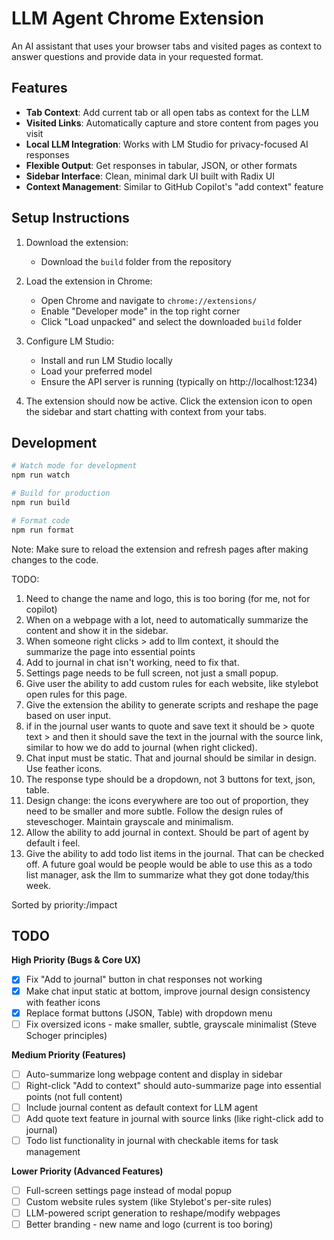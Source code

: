 # LLM Agent Chrome Extension

An AI assistant that uses your browser tabs and visited pages as context to answer questions and provide data in your requested format.

## Features

- **Tab Context**: Add current tab or all open tabs as context for the LLM
- **Visited Links**: Automatically capture and store content from pages you visit
- **Local LLM Integration**: Works with LM Studio for privacy-focused AI responses
- **Flexible Output**: Get responses in tabular, JSON, or other formats
- **Sidebar Interface**: Clean, minimal dark UI built with Radix UI
- **Context Management**: Similar to GitHub Copilot's "add context" feature

## Setup Instructions

1. Download the extension:
   - Download the `build` folder from the repository

2. Load the extension in Chrome:
   - Open Chrome and navigate to `chrome://extensions/`
   - Enable "Developer mode" in the top right corner
   - Click "Load unpacked" and select the downloaded `build` folder

3. Configure LM Studio:
   - Install and run LM Studio locally
   - Load your preferred model
   - Ensure the API server is running (typically on http://localhost:1234)

4. The extension should now be active. Click the extension icon to open the sidebar and start chatting with context from your tabs.

## Development

```bash
# Watch mode for development
npm run watch

# Build for production
npm run build

# Format code
npm run format
```

Note: Make sure to reload the extension and refresh pages after making changes to the code.


TODO: 

1. Need to change the name and logo, this is too boring (for me, not for copilot)
2. When on a webpage with a lot, need to automatically summarize the content and show it in the sidebar.
3. When someone right clicks > add to llm context, it should the summarize the page into essential points
4. Add to journal in chat isn't working, need to fix that.
5. Settings page needs to be full screen, not just a small popup.
6. Give user the ability to add custom rules for each website, like stylebot open rules for this page.
7. Give the extension the ability to generate scripts and reshape the page based on user input.
8. if in the journal user wants to quote and save text it should be > quote text > and then it should save the text in the journal with the source link, similar to how we do add to journal (when right clicked).
9. Chat input must be static. That and journal should be similar in design. Use feather icons.
10. The response type should be a dropdown, not 3 buttons for text, json, table.
11. Design change: the icons everywhere are too out of proportion, they need to be smaller and more subtle. Follow the design rules of steveschoger. Maintain grayscale and minimalism. 
12. Allow the ability to add journal in context. Should be part of agent by default i feel.
13. Give the ability to add todo list items in the journal. That can be checked off. A future goal would be people would be able to use this as a todo list manager, ask the llm to summarize what they got done today/this week.


Sorted by priority:/impact
## TODO

**High Priority (Bugs & Core UX)**
- [x] Fix "Add to journal" button in chat responses not working
- [x] Make chat input static at bottom, improve journal design consistency with feather icons
- [x] Replace format buttons (JSON, Table) with dropdown menu
- [ ] Fix oversized icons - make smaller, subtle, grayscale minimalist (Steve Schoger principles)

**Medium Priority (Features)**
- [ ] Auto-summarize long webpage content and display in sidebar
- [ ] Right-click "Add to context" should auto-summarize page into essential points (not full content)
- [ ] Include journal content as default context for LLM agent
- [ ] Add quote text feature in journal with source links (like right-click add to journal)
- [ ] Todo list functionality in journal with checkable items for task management

**Lower Priority (Advanced Features)**
- [ ] Full-screen settings page instead of modal popup
- [ ] Custom website rules system (like Stylebot's per-site rules)
- [ ] LLM-powered script generation to reshape/modify webpages
- [ ] Better branding - new name and logo (current is too boring)